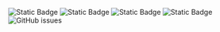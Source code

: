 ![Static Badge](https://img.shields.io/badge/blacklists-60-000000) ![Static Badge](https://img.shields.io/badge/blacklisted-2657547-cc0000) ![Static Badge](https://img.shields.io/badge/whitelisted-2245-00CC00) ![Static Badge](https://img.shields.io/badge/streaming_blacklist-28107-000000) ![GitHub issues](https://img.shields.io/github/issues/fabriziosalmi/blacklists)
